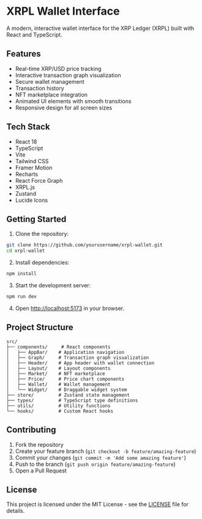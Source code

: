 # XRPL Wallet Interface

A modern, interactive wallet interface for the XRP Ledger (XRPL) built with React and TypeScript.

## Features

- Real-time XRP/USD price tracking
- Interactive transaction graph visualization
- Secure wallet management
- Transaction history
- NFT marketplace integration
- Animated UI elements with smooth transitions
- Responsive design for all screen sizes

## Tech Stack

- React 18
- TypeScript
- Vite
- Tailwind CSS
- Framer Motion
- Recharts
- React Force Graph
- XRPL.js
- Zustand
- Lucide Icons

## Getting Started

1. Clone the repository:
```bash
git clone https://github.com/yourusername/xrpl-wallet.git
cd xrpl-wallet
```

2. Install dependencies:
```bash
npm install
```

3. Start the development server:
```bash
npm run dev
```

4. Open [http://localhost:5173](http://localhost:5173) in your browser.

## Project Structure

```
src/
├── components/     # React components
│   ├── AppBar/    # Application navigation
│   ├── Graph/     # Transaction graph visualization
│   ├── Header/    # App header with wallet connection
│   ├── Layout/    # Layout components
│   ├── Market/    # NFT marketplace
│   ├── Price/     # Price chart components
│   ├── Wallet/    # Wallet management
│   └── Widget/    # Draggable widget system
├── store/         # Zustand state management
├── types/         # TypeScript type definitions
├── utils/         # Utility functions
└── hooks/         # Custom React hooks
```

## Contributing

1. Fork the repository
2. Create your feature branch (`git checkout -b feature/amazing-feature`)
3. Commit your changes (`git commit -m 'Add some amazing feature'`)
4. Push to the branch (`git push origin feature/amazing-feature`)
5. Open a Pull Request

## License

This project is licensed under the MIT License - see the [LICENSE](LICENSE) file for details.